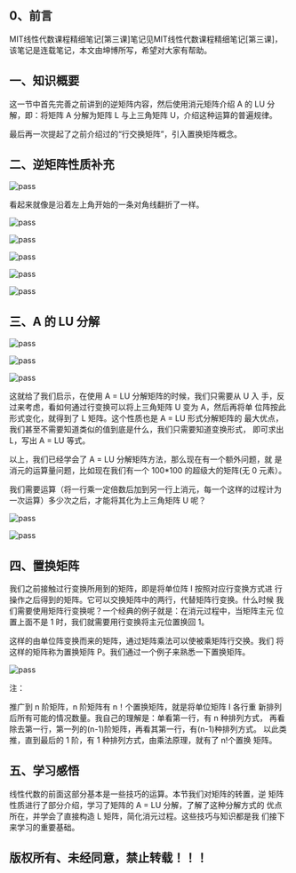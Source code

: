 ## 0、前言

MIT线性代数课程精细笔记[第三课]笔记见MIT线性代数课程精细笔记[第三课]，该笔记是连载笔记，本文由坤博所写，希望对大家有帮助。

## 一、知识概要

这一节中首先完善之前讲到的逆矩阵内容，然后使用消元矩阵介绍 A 的 LU 分 解，即：将矩阵 A 分解为矩阵 L 与上三角矩阵 U，介绍这种运算的普遍规律。

最后再一次提起了之前介绍过的“行交换矩阵”，引入置换矩阵概念。

## 二、逆矩阵性质补充

![pass](images/lec04_fg01.jpg)

看起来就像是沿着左上角开始的一条对角线翻折了一样。

![pass](images/lec04_fg02.jpg)



![pass](images/lec04_fg03.jpg)



![pass](images/lec04_fg04.jpg)



![pass](images/lec04_fg05.jpg)



![pass](images/lec04_fg06.jpg)

## 三、A 的 LU 分解

![pass](images/lec04_fg07.jpg)



![pass](images/lec04_fg08.jpg)



![pass](images/lec04_fg09.jpg)

这就给了我们启示，在使用 A = LU 分解矩阵的时候，我们只需要从 U 入 手，反过来考虑，看如何通过行变换可以将上三角矩阵 U 变为 A，然后再将单 位阵按此形式变化，就得到了 L 矩阵。这个性质也是 A = LU 形式分解矩阵的 最大优点，我们甚至不需要知道类似的值到底是什么，我们只需要知道变换形式， 即可求出 L，写出 A = LU 等式。

以上，我们已经学会了 A = LU 分解矩阵方法，那么现在有一个额外问题，就 是消元的运算量问题，比如现在我们有一个 100*100 的超级大的矩阵(无 0 元素）。 

我们需要运算（将一行乘一定倍数后加到另一行上消元，每一个这样的过程计为 一次运算）多少次之后，才能将其化为上三角矩阵 U 呢？



![pass](images/lec04_fg10.jpg)



![pass](images/lec04_fg11.jpg)

## 四、置换矩阵

我们之前接触过行变换所用到的矩阵，即是将单位阵 I 按照对应行变换方式进 行操作之后得到的矩阵。它可以交换矩阵中的两行，代替矩阵行变换。什么时候 我们需要使用矩阵行变换呢？一个经典的例子就是：在消元过程中，当矩阵主元 位置上面不是 1 时，我们就需要用行变换将主元位置换回 1。

这样的由单位阵变换而来的矩阵，通过矩阵乘法可以使被乘矩阵行交换。我们 将这样的矩阵称为置换矩阵 P。我们通过一个例子来熟悉一下置换矩阵。



![pass](images/lec04_fg12.jpg)

注：

推广到 n 阶矩阵，n 阶矩阵有 n！个置换矩阵，就是将单位矩阵 I 各行重 新排列后所有可能的情况数量。我自己的理解是：单看第一行，有 n 种排列方式， 再看除去第一行，第一列的(n-1)阶矩阵，再看其第一行，有(n-1)种排列方式。 以此类推，直到最后的 1 阶，有 1 种排列方式，由乘法原理，就有了 n!个置换 矩阵。

## 五、学习感悟

线性代数的前面这部分基本是一些技巧的运算。本节我们对矩阵的转置，逆 矩阵性质进行了部分介绍，学习了矩阵的 A = LU 分解，了解了这种分解方式的 优点所在，并学会了直接构造 L 矩阵，简化消元过程。这些技巧与知识都是我 们接下来学习的重要基础。

## 版权所有、未经同意，禁止转载！！！



